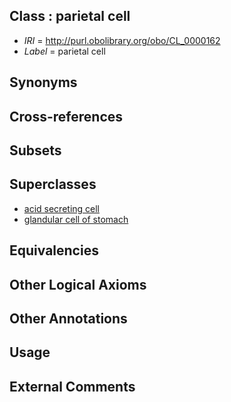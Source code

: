 
## Class : parietal cell

 * *IRI* = http://purl.obolibrary.org/obo/CL_0000162
 * *Label* = parietal cell

## Synonyms


## Cross-references


## Subsets


## Superclasses

 * [acid secreting cell](../../CL/61/CL_0000161.md)
 * [glandular cell of stomach](../../CL/59/CL_0002659.md)

## Equivalencies


## Other Logical Axioms


## Other Annotations


## Usage


## External Comments

